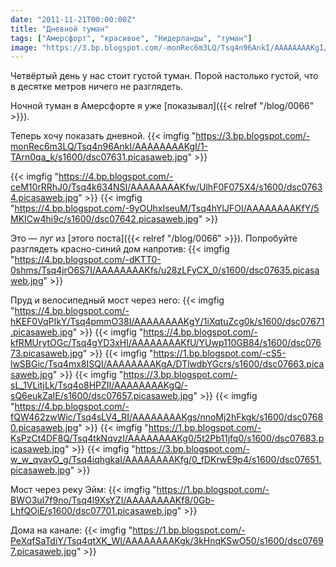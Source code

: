 ```yaml
---
date: "2011-11-21T00:00:00Z"
title: "Дневной туман"
tags: ["Амерсфорт", "красивое", "Нидерланды", "туман"]
image: "https://3.bp.blogspot.com/-monRec6m3LQ/Tsq4n96AnkI/AAAAAAAAKgI/1-TArn0qa_k/s1600/dsc07631.picasaweb.jpg"
---
```


Четвёртый день у нас стоит густой туман. Порой настолько густой, что в десятке метров ничего не разглядеть.

Ночной туман в Амерсфорте я уже [показывал]({{< relref "/blog/0066" >}}).

Теперь хочу показать дневной.
{{< imgfig "https://3.bp.blogspot.com/-monRec6m3LQ/Tsq4n96AnkI/AAAAAAAAKgI/1-TArn0qa_k/s1600/dsc07631.picasaweb.jpg" >}}

<!--more-->

{{< imgfig "https://4.bp.blogspot.com/-ceM10rRRhJ0/Tsq4k634NSI/AAAAAAAAKfw/UlhF0F075X4/s1600/dsc07634.picasaweb.jpg" >}}
{{< imgfig "https://4.bp.blogspot.com/-9yOUhxIseuM/Tsq4hYlJFOI/AAAAAAAAKfY/5MKICw4hi9c/s1600/dsc07642.picasaweb.jpg" >}}

Это — луг из [этого поста]({{< relref "/blog/0066" >}}). Попробуйте разглядеть красно-синий дом напротив:
{{< imgfig "https://4.bp.blogspot.com/-dKTT0-0shms/Tsq4jrO6S7I/AAAAAAAAKfs/u28zLFyCX_0/s1600/dsc07635.picasaweb.jpg" >}}

Пруд и велосипедный мост через него:
{{< imgfig "https://4.bp.blogspot.com/-hKEF0VqPIkY/Tsq4pmmO38I/AAAAAAAAKgY/1iXqtuZcg0k/s1600/dsc07671.picasaweb.jpg" >}}
{{< imgfig "https://4.bp.blogspot.com/-kfRMUrytOGc/Tsq4gYD3xHI/AAAAAAAAKfU/YUwp110GB84/s1600/dsc07673.picasaweb.jpg" >}}
{{< imgfig "https://1.bp.blogspot.com/-cS5-lwSBGic/Tsq4mx8ISQI/AAAAAAAAKgA/DTlwdbYGcrs/s1600/dsc07663.picasaweb.jpg" >}}
{{< imgfig "https://3.bp.blogspot.com/-sL_1VLitjLk/Tsq4o8HPZII/AAAAAAAAKgQ/-sQ6eukZaIE/s1600/dsc07657.picasaweb.jpg" >}}
{{< imgfig "https://4.bp.blogspot.com/-fQW462zwWic/Tsq4sLV4_RI/AAAAAAAAKgs/nnoMj2hFkgk/s1600/dsc07680.picasaweb.jpg" >}}
{{< imgfig "https://1.bp.blogspot.com/-KsPzCt4DF8Q/Tsq4tkNqvzI/AAAAAAAAKg0/5t2Pb11jfq0/s1600/dsc07683.picasaweb.jpg" >}}
{{< imgfig "https://3.bp.blogspot.com/-w_w_qvavO_g/Tsq4iqhgkaI/AAAAAAAAKfg/0_fDKrwE9p4/s1600/dsc07651.picasaweb.jpg" >}}

Мост через реку Эйм:
{{< imgfig "https://1.bp.blogspot.com/-BWO3uI7f9no/Tsq4l9XsYZI/AAAAAAAAKf8/0Gb-LhfQOiE/s1600/dsc07701.picasaweb.jpg" >}}

Дома на канале:
{{< imgfig "https://1.bp.blogspot.com/-PeXqfSaTdiY/Tsq4qtXK_WI/AAAAAAAAKgk/3kHnqKSwO50/s1600/dsc07697.picasaweb.jpg" >}}
